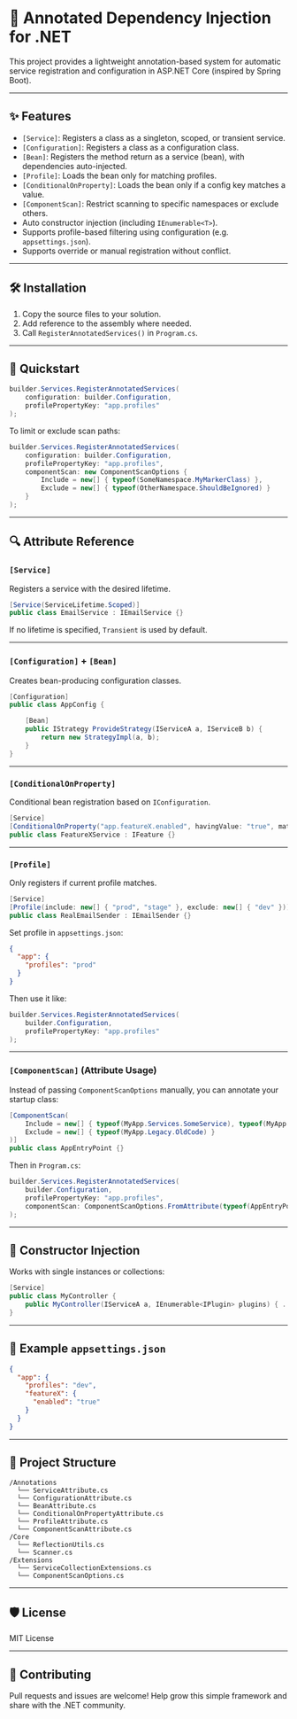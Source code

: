 # 🔧 Annotated Dependency Injection for .NET

This project provides a lightweight annotation-based system for automatic service registration and configuration in ASP.NET Core (inspired by Spring Boot).

---

## ✨ Features

- `[Service]`: Registers a class as a singleton, scoped, or transient service.
- `[Configuration]`: Registers a class as a configuration class.
- `[Bean]`: Registers the method return as a service (bean), with dependencies auto-injected.
- `[Profile]`: Loads the bean only for matching profiles.
- `[ConditionalOnProperty]`: Loads the bean only if a config key matches a value.
- `[ComponentScan]`: Restrict scanning to specific namespaces or exclude others.
- Auto constructor injection (including `IEnumerable<T>`).
- Supports profile-based filtering using configuration (e.g. `appsettings.json`).
- Supports override or manual registration without conflict.

---

## 🛠️ Installation

1. Copy the source files to your solution.
2. Add reference to the assembly where needed.
3. Call `RegisterAnnotatedServices()` in `Program.cs`.

---

## 🚀 Quickstart

```csharp
builder.Services.RegisterAnnotatedServices(
    configuration: builder.Configuration,
    profilePropertyKey: "app.profiles"
);
```

To limit or exclude scan paths:

```csharp
builder.Services.RegisterAnnotatedServices(
    configuration: builder.Configuration,
    profilePropertyKey: "app.profiles",
    componentScan: new ComponentScanOptions {
        Include = new[] { typeof(SomeNamespace.MyMarkerClass) },
        Exclude = new[] { typeof(OtherNamespace.ShouldBeIgnored) }
    }
);
```

---

## 🔍 Attribute Reference

### `[Service]`

Registers a service with the desired lifetime.

```csharp
[Service(ServiceLifetime.Scoped)]
public class EmailService : IEmailService {}
```

If no lifetime is specified, `Transient` is used by default.

---

### `[Configuration]` + `[Bean]`

Creates bean-producing configuration classes.

```csharp
[Configuration]
public class AppConfig {

    [Bean]
    public IStrategy ProvideStrategy(IServiceA a, IServiceB b) {
        return new StrategyImpl(a, b);
    }
}
```

---

### `[ConditionalOnProperty]`

Conditional bean registration based on `IConfiguration`.

```csharp
[Service]
[ConditionalOnProperty("app.featureX.enabled", havingValue: "true", matchIfMissing: false)]
public class FeatureXService : IFeature {}
```

---

### `[Profile]`

Only registers if current profile matches.

```csharp
[Service]
[Profile(include: new[] { "prod", "stage" }, exclude: new[] { "dev" })]
public class RealEmailSender : IEmailSender {}
```

Set profile in `appsettings.json`:

```json
{
  "app": {
    "profiles": "prod"
  }
}
```

Then use it like:

```csharp
builder.Services.RegisterAnnotatedServices(
    builder.Configuration,
    profilePropertyKey: "app.profiles"
);
```

---

### `[ComponentScan]` (Attribute Usage)

Instead of passing `ComponentScanOptions` manually, you can annotate your startup class:

```csharp
[ComponentScan(
    Include = new[] { typeof(MyApp.Services.SomeService), typeof(MyApp.Repositories.SomeRepo) },
    Exclude = new[] { typeof(MyApp.Legacy.OldCode) }
)]
public class AppEntryPoint {}
```

Then in `Program.cs`:

```csharp
builder.Services.RegisterAnnotatedServices(
    builder.Configuration,
    profilePropertyKey: "app.profiles",
    componentScan: ComponentScanOptions.FromAttribute(typeof(AppEntryPoint))
);
```

---

## 🧠 Constructor Injection

Works with single instances or collections:

```csharp
[Service]
public class MyController {
    public MyController(IServiceA a, IEnumerable<IPlugin> plugins) { ... }
}
```

---

## 🧪 Example `appsettings.json`

```json
{
  "app": {
    "profiles": "dev",
    "featureX": {
      "enabled": "true"
    }
  }
}
```

---

## 📂 Project Structure

```
/Annotations
  └── ServiceAttribute.cs
  └── ConfigurationAttribute.cs
  └── BeanAttribute.cs
  └── ConditionalOnPropertyAttribute.cs
  └── ProfileAttribute.cs
  └── ComponentScanAttribute.cs
/Core
  └── ReflectionUtils.cs
  └── Scanner.cs
/Extensions
  └── ServiceCollectionExtensions.cs
  └── ComponentScanOptions.cs
```

---

## 🛡️ License

MIT License

---

## 🤝 Contributing

Pull requests and issues are welcome! Help grow this simple framework and share with the .NET community.

